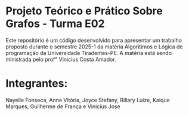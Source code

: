 # Projeto Teórico e Prático Sobre Grafos - Turma E02
Este repositório é um código desenvolvido para apresentar um trabalho proposto durante o semestre 2025-1 da matéria Algoritimos e Lógica de programação da Universidade Tiradentes-PE.
A matéria está sendo ministrada pelo prof° Vinicius Costa Amador.

# Integrantes:
Nayelle Fonseca, Anne Vitória, Joyce Stefany, Rillary Luize, Kaique Marques, Guilherme de França e Vinicius Jose
